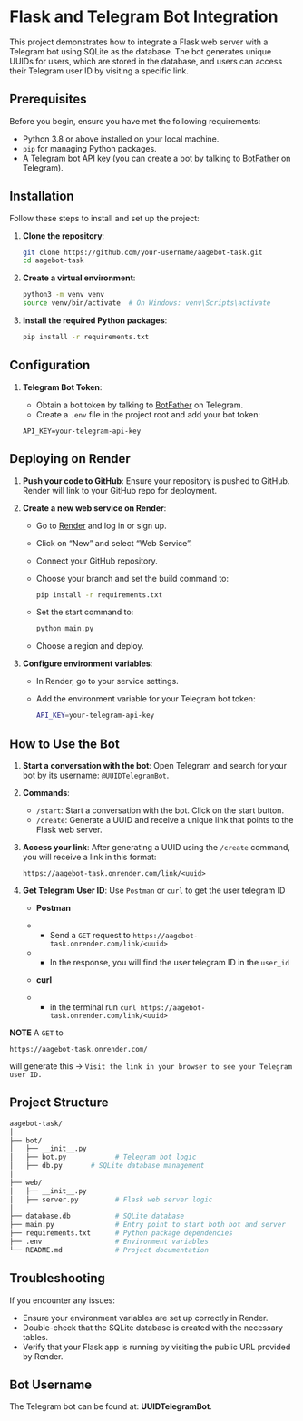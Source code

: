 # Flask and Telegram Bot Integration

This project demonstrates how to integrate a Flask web server with a Telegram bot using SQLite as the database. The bot generates unique UUIDs for users, which are stored in the database, and users can access their Telegram user ID by visiting a specific link.

## Prerequisites

Before you begin, ensure you have met the following requirements:
- Python 3.8 or above installed on your local machine.
- `pip` for managing Python packages.
- A Telegram bot API key (you can create a bot by talking to [BotFather](https://core.telegram.org/bots#botfather) on Telegram).

## Installation

Follow these steps to install and set up the project:

1. **Clone the repository**:

   ```bash
   git clone https://github.com/your-username/aagebot-task.git
   cd aagebot-task
   ```

2. **Create a virtual environment**:

   ```bash
   python3 -m venv venv
   source venv/bin/activate  # On Windows: venv\Scripts\activate
   ```

3. **Install the required Python packages**:

   ```bash
   pip install -r requirements.txt
   ```

## Configuration

1. **Telegram Bot Token**:
   - Obtain a bot token by talking to [BotFather](https://core.telegram.org/bots#botfather) on Telegram.
   - Create a `.env` file in the project root and add your bot token:

   ```env
   API_KEY=your-telegram-api-key
   ```

## Deploying on Render

1. **Push your code to GitHub**:
   Ensure your repository is pushed to GitHub. Render will link to your GitHub repo for deployment.

2. **Create a new web service on Render**:
   - Go to [Render](https://render.com) and log in or sign up.
   - Click on “New” and select “Web Service”.
   - Connect your GitHub repository.
   - Choose your branch and set the build command to:

     ```bash
     pip install -r requirements.txt
     ```

   - Set the start command to:

     ```bash
     python main.py
     ```

   - Choose a region and deploy.

3. **Configure environment variables**:
   - In Render, go to your service settings.
   - Add the environment variable for your Telegram bot token:

     ```bash
     API_KEY=your-telegram-api-key
     ```

## How to Use the Bot

1. **Start a conversation with the bot**:
   Open Telegram and search for your bot by its username: `@UUIDTelegramBot`.

2. **Commands**:

   - `/start`: Start a conversation with the bot. Click on the start button.
   - `/create`: Generate a UUID and receive a unique link that points to the Flask web server.

3. **Access your link**:
   After generating a UUID using the `/create` command, you will receive a link in this format:

   ```
   https://aagebot-task.onrender.com/link/<uuid>
   ```

4. **Get Telegram User ID**:
    Use `Postman` or `curl` to get the user telegram ID

    - **Postman**
    - - Send a `GET` request to `https://aagebot-task.onrender.com/link/<uuid>`
    - - In the response, you will find the user telegram ID in the `user_id`

    - **curl**
    - - in the terminal run `curl https://aagebot-task.onrender.com/link/<uuid>`


**NOTE**
A `GET` to
```
https://aagebot-task.onrender.com/
```
   will generate this -> `Visit the link in your browser to see your Telegram user ID.`

## Project Structure

```bash
aagebot-task/
│
├── bot/
│   ├── __init__.py
│   ├── bot.py            # Telegram bot logic
│   ├── db.py       # SQLite database management
│
├── web/
│   ├── __init__.py
│   ├── server.py         # Flask web server logic
│
├── database.db           # SQLite database
├── main.py               # Entry point to start both bot and server
├── requirements.txt      # Python package dependencies
├── .env                  # Environment variables
└── README.md             # Project documentation
```

## Troubleshooting

If you encounter any issues:

- Ensure your environment variables are set up correctly in Render.
- Double-check that the SQLite database is created with the necessary tables.
- Verify that your Flask app is running by visiting the public URL provided by Render.

## Bot Username

The Telegram bot can be found at: **UUIDTelegramBot**.